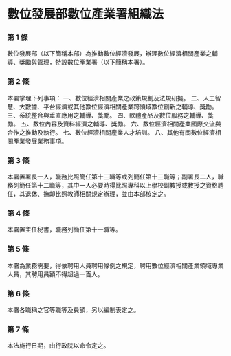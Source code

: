 # 數位發展部數位產業署組織法

### 第 1 條

數位發展部（以下簡稱本部）為推動數位經濟發展，辦理數位經濟相關產業之輔導、獎勵與管理，特設數位產業署（以下簡稱本署）。

### 第 2 條

本署掌理下列事項：
一、數位經濟相關產業之政策規劃及法規研擬。
二、人工智慧、大數據、平台經濟或其他數位經濟相關產業跨領域數位創新之輔導、獎勵。
三、系統整合與垂直應用之輔導、獎勵。
四、軟體產品及數位服務之輔導、獎勵。
五、數位內容及資料經濟之輔導、獎勵。
六、數位經濟相關產業國際交流與合作之推動及執行。
七、數位經濟相關產業人才培訓。
八、其他有關數位經濟相關產業發展業務事項。

### 第 3 條

本署置署長一人，職務比照簡任第十三職等或列簡任第十三職等；副署長二人，職務列簡任第十二職等，其中一人必要時得比照專科以上學校副教授或教授之資格聘任，其退休、撫卹比照教師相關規定辦理，並由本部核定之。

### 第 4 條

本署置主任秘書，職務列簡任第十一職等。

### 第 5 條

本署為業務需要，得依聘用人員聘用條例之規定，聘用數位經濟相關產業領域專業人員，其聘用員額不得超過一百人。

### 第 6 條

本署各職稱之官等職等及員額，另以編制表定之。

### 第 7 條

本法施行日期，由行政院以命令定之。
